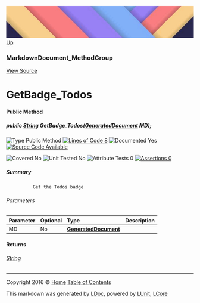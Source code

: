 ![](../Content/LDoc-banner-small.png "")
[Up](MarkdownDocument_MethodGroup.md)

### MarkdownDocument_MethodGroup
[View Source](../Markdown/Generators/MarkdownDocument_MethodGroup.cs)

# GetBadge_Todos

#### Public Method

##### public <a href="https://msdn.microsoft.com/en-us/library/system.string.aspx" alt="">String</a> GetBadge_Todos(<strong><a href="GeneratedDocument.md" alt="">GeneratedDocument</a></strong> MD);

![Type Public Method](http://b.repl.ca/v1/Type-Public%20Method-blue.png "") [![Lines of Code 8](http://b.repl.ca/v1/Lines%20of%20Code-8-blue.png "")](../Markdown/Generators/MarkdownDocument_MethodGroup.cs#L120)    ![Documented Yes](http://b.repl.ca/v1/Documented-Yes-brightgreen.png "") [![Source Code Available](http://b.repl.ca/v1/Source%20Code-Available-brightgreen.png "")](../Markdown/Generators/MarkdownDocument_MethodGroup.cs#L120)

![Covered No](http://b.repl.ca/v1/Covered-No-red.png "") ![Unit Tested No](http://b.repl.ca/v1/Unit%20Tested-No-lightgrey.png "") ![Attribute Tests 0](http://b.repl.ca/v1/Attribute%20Tests-0-lightgrey.png "") [![Assertions 0](http://b.repl.ca/v1/Assertions-0-lightgrey.png "")](../Markdown/Generators/MarkdownDocument_MethodGroup.cs)

##### Summary

              Get the Todos badge
            

###### Parameters

Parameter | Optional | Type | Description
:---  | :---  | :---  | :--- 
MD | No | **[GeneratedDocument](GeneratedDocument.md)** | 


#### Returns

###### [String](https://msdn.microsoft.com/en-us/library/system.string.aspx)



---

Copyright 2016 &copy; [Home](../../README.md) [Table of Contents](../../TableOfContents.md)

This markdown was generated by [LDoc](https://github.com/CodeSingularity/LDoc), powered by [LUnit](https://github.com/CodeSingularity/LUnit), [LCore](https://github.com/CodeSingularity/LCore)
